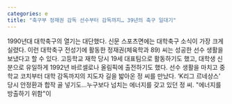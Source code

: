 ```yaml
---
categories: e
title: "축구부 정재권 감독 선수부터 감독까지… 39년의 축구 일대기"
---
```

1990년대 대학축구의 열기는 대단했다. 신문 스포츠면에는 대학축구 소식이 가장 크게 실렸다. 이런 대학축구 전성기에 활동한 정재권(체육학과 89) 씨는 성공한 선수 생활을 보냈다고 할 수 있다. 고등학교 재학 당시 19세 대표팀으로 활동하기도 했고, 대학생 신분으로 유일하게 1992년 바르셀로나 올림픽에 출전하기도 했다. 선수 생활을 마치고 중학교 코치부터 대학 감독까지의 지도자 길을 밟아온 정 씨를 만났다. ‘K리그 르네상스’ 당시 안정환과 합작 골 넣기도…누구보다 넘치는 에너지를 갖고 있던 정 씨. "에너지를 방출하기 위함"이
